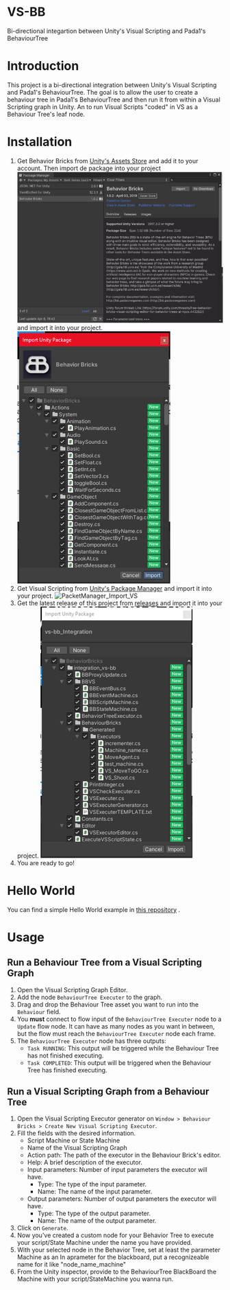 # VS-BB
Bi-directional integartion between Unity's Visual Scripting and Pada1's BehaviourTree

# Introduction
This project is a bi-directional integration between Unity's Visual Scripting and Pada1's BehaviourTree. The goal is to allow the user to create a behaviour tree in Pada1's BehaviourTree and then run it from within a Visual Scripting graph in Unity. An to run Visual Scripts "coded" in VS as a Behaviour Tree's leaf node.
# Installation
1. Get Behavior Bricks from [Unity's Assets Store](https://assetstore.unity.com/packages/tools/visual-scripting/behavior-bricks-74816) and add it to your account.
Then import de package into your project ![BB import](doc/img/package_manager.png) and import it into your project. ![PacketManager_Import_BB](doc/img/import_bb.png)
2. Get Visual Scripting from [Unity's Package Manager]() and import it into your project.
![PacketManager_Import_VS](image-1.png)
1. Get the latest release of this project from [releases](https://github.com/borjacano97/VS-BB/releases) and import it into your project. ![Import_VS_BB](doc/img/import_bb_vs.png)
2. You are ready to go!
# Hello World
You can find a simple Hello World example in [this repository](https://github.com/borjacano97/HelloWorld-VS_BB) .
# Usage
## Run a Behaviour Tree from a Visual Scripting Graph
1. Open the Visual Scripting Graph Editor.
2. Add the node `BehaviourTree Executer` to the graph.
3. Drag and drop the Behaviour Tree asset you want to run into the `Behaviour` field.
4. You **must** connect to flow input of the `BehaviourTree Executer` node to a `Update` flow node. It can have as many nodes as you want in between, but the flow must reach the `BehaviourTree Executer` node each frame.
5. The `BehaviourTree Executer` node has three outputs:
	- `Task RUNNING`: This output will be triggered while the Behaviour Tree has not finished executing.
	- `Task COMPLETED`: This output will be triggered when the Behaviour Tree has finished executing.
## Run a Visual Scripting Graph from a Behaviour Tree
1. Open the Visual Scripting Executor generator on `Window > Behaviour Bricks > Create New Visual Scripting Executor`.
2. Fill the fields with the desired information.
   - Script Machine or State Machine
   - Name of the Visual Scripting Graph
   - Action path: The path of the executor in the Behaviour Brick's editor.
   - Help: A brief description of the executor.
   - Input parameters: Number of input parameters the executor will have.
     - Type: The type of the input parameter.
     - Name: The name of the input parameter.
   - Output parameters: Number of output parameters the executor will have.
	 - Type: The type of the output parameter.
	 - Name: The name of the output parameter.
3. Click on `Generate`.
4. Now you've created a custom node for your Behavior Tree to execute your script/State Machine under the name you have provided.
5. With your selected node in the Behavior Tree, set at least the parameter Machine as an In aprameter for the blackboard, put a recognizeable name for it like "node_name_machine"
6. From the Unity inspector, provide to the BehaviourTree BlackBoard the Machine with your script/StateMachine you wanna run.

